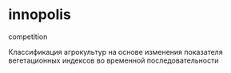 # innopolis
competition


Классификация агрокультур на основе изменения показателя вегетационных индексов во временной последовательности
